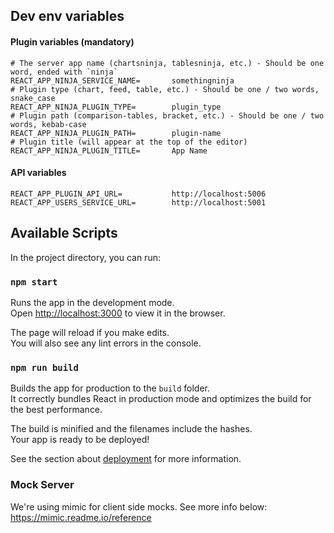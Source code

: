 ## Dev env variables

#### Plugin variables (mandatory)

```
# The server app name (chartsninja, tablesninja, etc.) - Should be one word, ended with `ninja`
REACT_APP_NINJA_SERVICE_NAME=       somethingninja
# Plugin type (chart, feed, table, etc.) - Should be one / two words, snake_case
REACT_APP_NINJA_PLUGIN_TYPE=        plugin_type
# Plugin path (comparison-tables, bracket, etc.) - Should be one / two words, kebab-case
REACT_APP_NINJA_PLUGIN_PATH=        plugin-name
# Plugin title (will appear at the top of the editor)
REACT_APP_NINJA_PLUGIN_TITLE=       App Name
```

#### API variables

```
REACT_APP_PLUGIN_API_URL=           http://localhost:5006
REACT_APP_USERS_SERVICE_URL=        http://localhost:5001
```

## Available Scripts

In the project directory, you can run:

### `npm start`

Runs the app in the development mode.<br />
Open [http://localhost:3000](http://localhost:3000) to view it in the browser.

The page will reload if you make edits.<br />
You will also see any lint errors in the console.

### `npm run build`

Builds the app for production to the `build` folder.<br />
It correctly bundles React in production mode and optimizes the build for the best performance.

The build is minified and the filenames include the hashes.<br />
Your app is ready to be deployed!

See the section about [deployment](https://facebook.github.io/create-react-app/docs/deployment) for more information.

### Mock Server

We're using mimic for client side mocks. See more info below:
https://mimic.readme.io/reference
